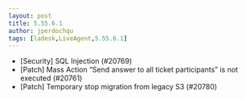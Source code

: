 ```yaml
---
layout: post
title: 5.55.6.1
author: jperdochqu
tags: [ladesk,LiveAgent,5.55.6.1]
---
```

- [Security] SQL Injection (#20769)
- [Patch] Mass Action “Send answer to all ticket participants” is not executed (#20761)
- [Patch] Temporary stop migration from legacy S3 (#20780)
